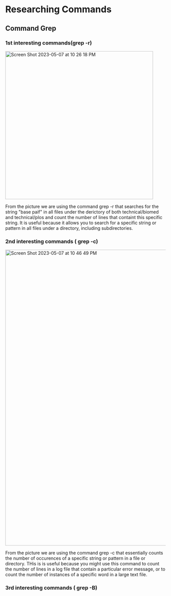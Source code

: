 # Researching Commands

## Command Grep

### 1st interesting commands(grep -r)

<img width="464" alt="Screen Shot 2023-05-07 at 10 26 18 PM" src="https://user-images.githubusercontent.com/130090548/236741207-5933e531-b20b-4fe4-8707-3d2b73657762.png">

From the picture we are using the command grep -r that searches for the string "base paif" in all files under the derictory of both technical/biomed and technical/plos and count the number of lines that containt this specific string. It is useful because it allows you to search for a specific string or pattern in all files under a directory, including subdirectories.

### 2nd interesting commands ( grep -c)

<img width="927" alt="Screen Shot 2023-05-07 at 10 46 49 PM" src="https://user-images.githubusercontent.com/130090548/236743845-66f08227-2d59-4c0c-bdbf-c38fa872eee1.png">
 
From the picture we are using the command grep -c that essentially counts the number of occurences of a specific string or pattern in a file or directory. THis is is useful because you might use this command to count the number of lines in a log file that contain a particular error message, or to count the number of instances of a specific word in a large text file.

### 3rd interesting commands ( grep -B)

